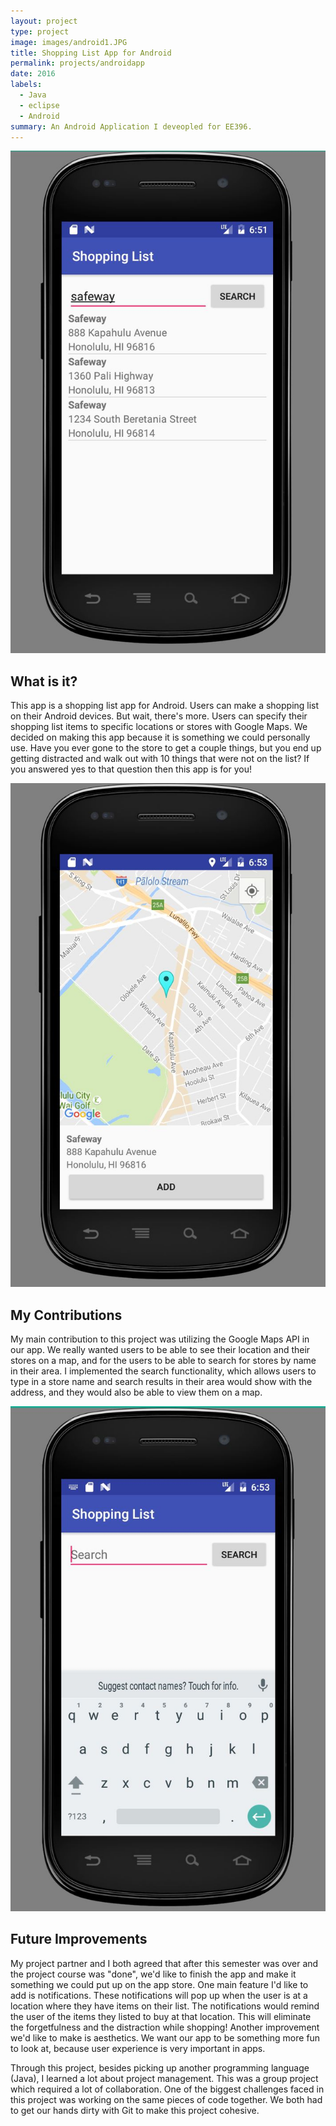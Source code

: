 ```yaml
---
layout: project
type: project
image: images/android1.JPG
title: Shopping List App for Android 
permalink: projects/androidapp
date: 2016
labels:
  - Java
  - eclipse
  - Android
summary: An Android Application I deveopled for EE396.
---
```


<img class="ui medium right floated rounded image" src="../images/android1.JPG">

## What is it? 
This app is a shopping list app for Android. Users can make a shopping list on their Android devices. But wait, there's more. Users can specify their shopping list items to specific locations or stores with Google Maps. We decided on making this app because it is something we could personally use. Have you ever gone to the store to get a couple things, but you end up getting distracted and walk out with 10 things that were not on the list? If you answered yes to that question then this app is for you! 

<img class="ui medium image" src="../images/map1.JPG">

## My Contributions
My main contribution to this project was utilizing the Google Maps API in our app. We really wanted users to be able to see their location and their stores on a map, and for the users to be able to search for stores by name in their area. I implemented the search functionality, which allows users to type in a store name and search results in their area would show with the address, and they would also be able to view them on a map. 

<img class="ui medium image" src="../images/search1.JPG">


## Future Improvements
My project partner and I both agreed that after this semester was over and the project course was "done", we'd like to finish the app and make it something we could put up on the app store. One main feature I'd like to add is notifications. These notifications will pop up when the user is at a location where they have items on their list. The notifications would remind the user of the items they listed to buy at that location. This will eliminate the forgetfulness and the distraction while shopping! Another improvement we'd like to make is aesthetics. We want our app to be something more fun to look at, because user experience is very important in apps. 

Through this project, besides picking up another programming language (Java), I learned a lot about project management. This was a group project which required a lot of collaboration. One of the biggest challenges faced in this project was working on the same pieces of code together. We both had to get our hands dirty with Git to make this project cohesive. 
